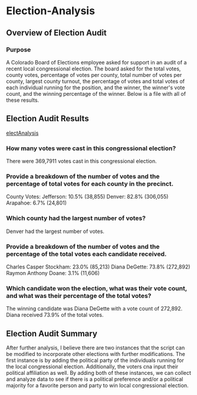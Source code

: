 # Election-Analysis

## Overview of Election Audit

### Purpose
 
A Colorado Board of Elections employee asked for support in an audit of a recent local congressional election. The board asked for the total votes, county votes, percentage of votes per county, total number of votes per county, largest county turnout, the percentage of votes and total votes of each individual running for the position, and the winner, the winner's vote count, and the winning percentage of the winner. Below is a file with all of these results.
 
## Election Audit Results
[electAnalysis](electAnalysis.txt)

### How many votes were cast in this congressional election?
There were 369,7911 votes cast in this congressional election.

### Provide a breakdown of the number of votes and the percentage of total votes for each county in the precinct.
County Votes:
Jefferson: 10.5% (38,855)
Denver: 82.8% (306,055)
Arapahoe: 6.7% (24,801)

### Which county had the largest number of votes?
Denver had the largest number of votes.

### Provide a breakdown of the number of votes and the percentage of the total votes each candidate received.
Charles Casper Stockham: 23.0% (85,213)
Diana DeGette: 73.8% (272,892)
Raymon Anthony Doane: 3.1% (11,606)

### Which candidate won the election, what was their vote count, and what was their percentage of the total votes?
The winning candidate was Diana DeGette with a vote count of 272,892. Diana received 73.9% of the total votes.

## Election Audit Summary

After further analysis, I believe there are two instances that the script can be modified to incorporate other elections with further modifications. The first instance is by adding the political party of the individuals running for the local congressional election. Additionally, the voters cna input their political affiliation as well. By adding both of these instances, we can collect and analyze data to see if there is a political preference and/or a political majority for a favorite person and party to win local congressional election.

